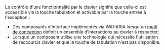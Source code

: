 Le contrôle d'une fonctionnalité par le clavier signifie que celle-ci est accessible via la touche tabulation et activable par la touche entrée à l'exception :

*   Des composants d'interface implémentés via WAI-ARIA lorsqu'un [motif de conception](#mMotifConception) définit un ensemble d'interactions au clavier à respecter;
*   Lorsque un composant utilise une technologie qui nécessite l'utilisation de raccourcis clavier et que la touche de tabulation n'est pas disponible.
